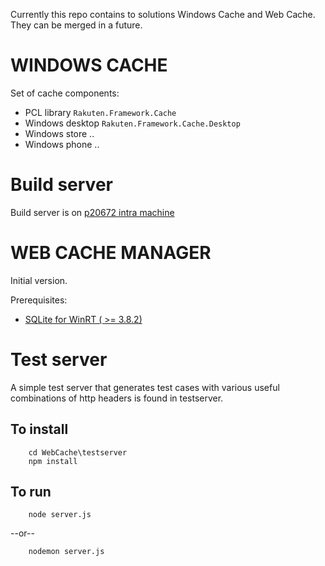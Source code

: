 Currently this repo contains to solutions Windows Cache and Web Cache. They can be merged in a future.

WINDOWS CACHE
=============
Set of cache components:

* PCL library `Rakuten.Framework.Cache`
* Windows desktop `Rakuten.Framework.Cache.Desktop`
* Windows store ..
* Windows phone ..

Build server
===========
Build server is on [p20672 intra machine](http://p20672:88/)


WEB CACHE MANAGER
=============

Initial version.

Prerequisites:

* [SQLite for WinRT ( >= 3.8.2)](http://visualstudiogallery.msdn.microsoft.com/23f6c55a-4909-4b1f-80b1-25792b11639e)


Test server
===========

A simple test server that generates test cases with various useful combinations
of http headers is found in testserver. 

To install
----------

        cd WebCache\testserver
        npm install

To run
------

        node server.js

--or--

        nodemon server.js






